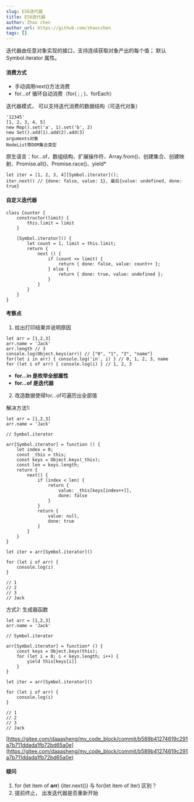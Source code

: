 ```yaml
---
slug: ES6迭代器
title: ES6迭代器
author: Zhao chen
author_url: https://github.com/zhaocchen
tags: []
---
```


迭代器由任意对象实现的接口，支持连续获取对象产出的每个值； 默认Symbol.iterator 属性。

#### 消费方式

- 手动调用next()方法消费
- for...of 循环自动消费（for( ; ; )、forEach）

迭代器模式， 可以支持迭代消费的数据结构（可迭代对象）

```
'12345'
[1, 2, 3, 4, 5]
new Map().set('a', 1).set('b', 2)
new Set().add(1).add(2).add(3)
arguments对象
NodeList等DOM集合类型
```

原生语言：for...of、数组结构、扩展操作符、Array.from()、创建集合、创建映射、Promise.all()、Promise.race()、yield*

```
let iter = [1, 2, 3, 4][Symbol.iterator]();
iter.next() // {done: false, value: 1}, 最后{value: undefined, done: true}
```

#### 自定义迭代器

```
class Counter {
    constructor(limit) {
        this.limit = limit
    }

    [Symbol.iterator]() {
        let count = 1, limit = this.limit;
        return {
            next () {
                if (count <= limit) {
                    return { done: false, value: count++ };
                } else {
                    return { done: true, value: undefined };
                }
            } 
        } 
    }
}
```

#### 考察点

1. 给出打印结果并说明原因

```
let arr = [1,2,3]
arr.name = 'Jack'
arr.length // 3
console.log(Object.keys(arr)) // ["0", "1", "2", "name"]
for(let i in arr) { console.log('in', i) } // 0, 1, 2, 3, name
for (let i of arr) { console.log(i) } // 1, 2, 3
```

- **for...in 是枚举全部属性**
- **for...of 是迭代器**

2. 改造数据使得for...of可遍历出全部值

解决方法1:

```
let arr = [1,2,3]
arr.name = 'Jack'

// Symbol.iterator

arr[Symbol.iterator] = function () {
    let index = 0;
    const _this = this;
    const keys = Object.keys(_this);
    const len = keys.length;
    return {
        next() {
            if (index < len) {
                return {
                    value: _this[keys[index++]],
                    done: false
                }
            }
            return {
                value: null,
                done: true
            }
        }
    }
}

let iter = arr[Symbol.iterator]()

for (let i of arr) {
    console.log(i)
}

// 1
// 2
// 3
// Jack
```

方式2: 生成器函数

```
let arr = [1,2,3]
arr.name = 'Jack'

// Symbol.iterator

arr[Symbol.iterator] = function* () {
    const keys = Object.keys(this);
    for (let i = 0; i < keys.length; i++) {
        yield this[keys[i]]
    }
}

let iter = arr[Symbol.iterator]()

for (let i of arr) {
    console.log(i)
}

// 1
// 2
// 3
// Jack
```

[https://gitee.com/daaasheng/my_code_block/commit/b589b41274619c291a7b711ddada1fb72bd65a0e](https://gitee.com/daaasheng/my_code_block/commit/b589b41274619c291a7b711ddada1fb72bd65a0e)

#### 疑问

1. for (let item of **arr**) {iter.next()} 与 for(let item of iter)  区别？
1. 提前终止， 出发迭代器是否重新开始
